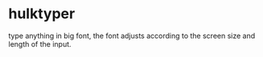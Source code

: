 # hulktyper
type anything in big font, the font adjusts according to the screen size and length of the input.
